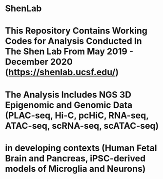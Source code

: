 # ShenLab
# This Repository Contains Working Codes for Analysis Conducted In The Shen Lab From May 2019 - December 2020 (https://shenlab.ucsf.edu/)
# The Analysis Includes NGS 3D Epigenomic and Genomic Data (PLAC-seq, Hi-C, pcHiC, RNA-seq, ATAC-seq, scRNA-seq, scATAC-seq)
# in developing contexts (Human Fetal Brain and Pancreas, iPSC-derived models of Microglia and Neurons)
